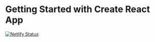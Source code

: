 # Getting Started with Create React App

[![Netlify Status](https://api.netlify.com/api/v1/badges/82ff5f0f-19d3-41e5-a52d-129490ebb381/deploy-status)](https://app.netlify.com/sites/lovely-moxie-7de9f5/deploys)
